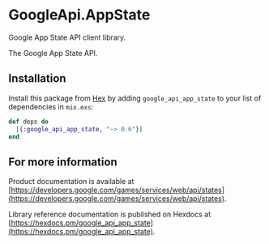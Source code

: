 # GoogleApi.AppState

Google App State API client library.

The Google App State API.

## Installation

Install this package from [Hex](https://hex.pm) by adding
`google_api_app_state` to your list of dependencies in `mix.exs`:

```elixir
def deps do
  [{:google_api_app_state, "~> 0.6"}]
end
```

## For more information

Product documentation is available at [https://developers.google.com/games/services/web/api/states](https://developers.google.com/games/services/web/api/states).

Library reference documentation is published on Hexdocs at
[https://hexdocs.pm/google_api_app_state](https://hexdocs.pm/google_api_app_state).
